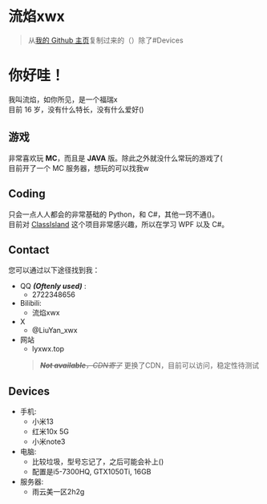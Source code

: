 # 流焰xwx

> 从[我的 Github 主页](https://github.com/LiuYan-xwx)复制过来的（）除了#Devices

# 你好哇！
我叫流焰，如你所见，是一个福瑞x  
目前 16 岁，没有什么特长，没有什么爱好()  
## 游戏
非常喜欢玩 **MC**，而且是 **JAVA** 版。除此之外就没什么常玩的游戏了(  
目前开了一个 MC 服务器，想玩的可以找我w
## Coding
只会一点人人都会的非常基础的 Python，和 C#，其他一窍不通()。  
目前对 [ClassIsland](https://github.com/ClassIsland/ClassIsland) 这个项目非常感兴趣，所以在学习 WPF 以及 C#。
## Contact
您可以通过以下途径找到我：  
- QQ ***(Oftenly used)*** :
  - 2722348656
- Bilibili:
  - 流焰xwx
- X
  - @LiuYan_xwx
- 网站
  - lyxwx.top
  > ~~***Not available**，CDN寄了*~~ 更换了CDN，目前可以访问，稳定性待测试

## Devices
- 手机:
    - 小米13
    - 红米10x 5G
    - 小米note3
- 电脑:
    - 比较垃圾，型号忘记了，之后可能会补上()
    - 配置是i5-7300HQ, GTX1050Ti, 16GB
- 服务器:
    - 雨云美一区2h2g
